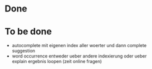 # Done
# To be done
* autocomplete mit eigenen index aller woerter und dann complete suggestion
* word occurrence entweder ueber andere indexierung oder ueber explain ergebnis loopen (zeit online fragen)
